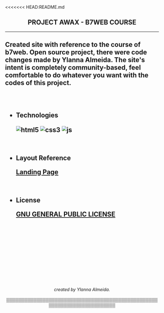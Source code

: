 <<<<<<< HEAD:README.md

## <center>**PROJECT AWAX - B7WEB COURSE**</center>

---

<h2>
Created site with reference to the course of b7web. Open source project, there were code changes made by Ylanna Almeida. The site's intent is completely community-based, feel comfortable to do whatever you want with the codes of this project.
</h2>
<br><br>

<h2>

- Technologies

    <div style="display: inline_block">
    <img align="center" alt="html5" src="https://img.shields.io/badge/HTML5-E34F26?style=for-the-badge&logo=html5&logoColor=white" /> 
    <img align="center" alt="css3"src="https://img.shields.io/badge/CSS3-1572B6?style=for-the-badge&logo=css3&logoColor=white" /> 
    <img align="center" alt="js" src="https://img.shields.io/badge/JavaScript-F7DF1E?style=for-the-badge&logo=javascript&logoColor=black" />

<br>

- Layout Reference

  [Landing Page](https://www.behance.net/gallery/58301549/Free-Landing-Page)

<br>

- License

  [GNU GENERAL PUBLIC LICENSE](https://github.com/lanroo/projeto_site/blob/main/LICENSE)

</h2>
<br>
<br>
<br>
<br>
<br>
<br>
<br>
<br>
<br>
<br>
<br>
<br>

<center> <i>created by Ylanna Almeida.</i> 
<br><br>
▒▒▒▒▒▒▒▒▒▒▒▒▒▒▒▒▒▒▒▒▒▒▒▒▒▒▒▒▒▒▒▒▒▒▒▒▒▒▒▒▒▒▒▒▒▒▒▒▒▒▒▒▒▒▒▒▒▒▒▒▒▒▒▒▒▒▒▒▒▒▒▒
</center>